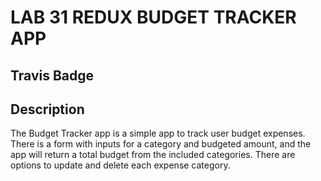 # LAB 31 REDUX BUDGET TRACKER APP
## Travis Badge

## Description
The Budget Tracker app is a simple app to track user budget expenses. There is a form with inputs for a category and budgeted amount, and the app will return a total budget from the included categories. There are options to update and delete each expense category.
